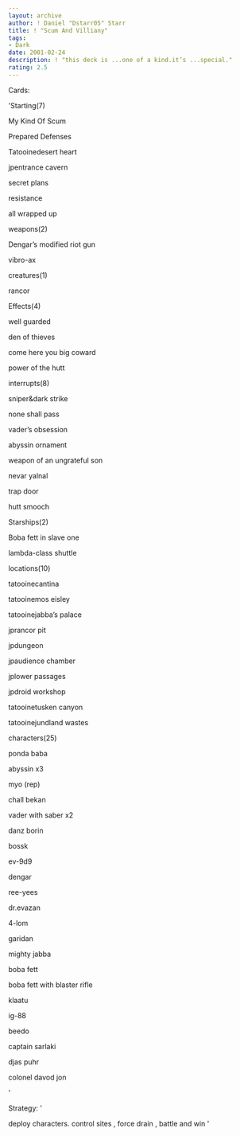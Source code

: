 ```yaml
---
layout: archive
author: ! Daniel "Dstarr05" Starr
title: ! "Scum And Villiany"
tags:
- Dark
date: 2001-02-24
description: ! "this deck is ...one of a kind.it’s ...special."
rating: 2.5
---
```

Cards: 

'Starting(7)

My Kind Of Scum

Prepared Defenses

Tatooinedesert heart

jpentrance cavern

secret plans 

resistance

all wrapped up


weapons(2)

Dengar’s modified riot gun

vibro-ax


creatures(1)

rancor


Effects(4)

well guarded 

den of thieves

come here you big coward

power of the hutt


interrupts(8)

sniper&dark strike

none shall pass

vader’s obsession

abyssin ornament

weapon of an ungrateful son

nevar yalnal

trap door

hutt smooch


Starships(2)

Boba fett in slave one

lambda-class shuttle


locations(10)

tatooinecantina

tatooinemos eisley

tatooinejabba’s palace

jprancor pit

jpdungeon

jpaudience chamber

jplower passages

jpdroid workshop

tatooinetusken canyon

tatooinejundland wastes


characters(25)

ponda baba

abyssin x3

myo (rep)

chall bekan

vader with saber x2

danz borin

bossk

ev-9d9

dengar

ree-yees

dr.evazan

4-lom

garidan

mighty jabba

boba fett

boba fett with blaster rifle

klaatu

ig-88

beedo

captain sarlaki

djas puhr

colonel davod jon







'

Strategy: '

deploy characters. control sites , force drain , battle and win '